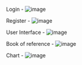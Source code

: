 Login - ![image](https://user-images.githubusercontent.com/66902835/169726815-a7f34211-8dde-4216-b5b8-93bf4fafc80b.png)

Register - ![image](https://user-images.githubusercontent.com/66902835/169726825-e1b0293a-6cd0-4025-a312-114c5969300e.png)

User Interface - ![image](https://user-images.githubusercontent.com/66902835/169726848-56bcc09c-56c0-4dd5-b7e0-d386cca35275.png)

Book of reference - ![image](https://user-images.githubusercontent.com/66902835/169726939-f93116ce-e16b-4fe4-b774-429f09a72818.png)

Сhart - ![image](https://user-images.githubusercontent.com/66902835/169727194-3f15e8f7-565d-424d-9310-3cd99715a183.png)



